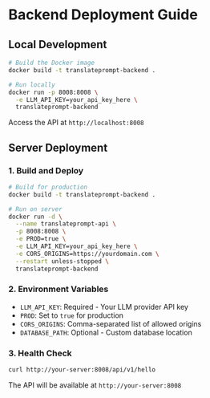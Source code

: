 # Backend Deployment Guide

## Local Development

```bash
# Build the Docker image
docker build -t translateprompt-backend .

# Run locally
docker run -p 8008:8008 \
  -e LLM_API_KEY=your_api_key_here \
  translateprompt-backend
```

Access the API at `http://localhost:8008`

## Server Deployment

### 1. Build and Deploy

```bash
# Build for production
docker build -t translateprompt-backend .

# Run on server
docker run -d \
  --name translateprompt-api \
  -p 8008:8008 \
  -e PROD=true \
  -e LLM_API_KEY=your_api_key_here \
  -e CORS_ORIGINS=https://yourdomain.com \
  --restart unless-stopped \
  translateprompt-backend
```

### 2. Environment Variables

- `LLM_API_KEY`: Required - Your LLM provider API key
- `PROD`: Set to `true` for production
- `CORS_ORIGINS`: Comma-separated list of allowed origins
- `DATABASE_PATH`: Optional - Custom database location

### 3. Health Check

```bash
curl http://your-server:8008/api/v1/hello
```

The API will be available at `http://your-server:8008`
